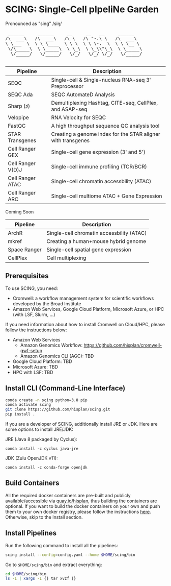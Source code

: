 # SCING: Single-Cell pIpeliNe Garden

Pronounced as "sing" /siŋ/

<pre>
 ______     ______     __     __   __     ______
/\  ___\   /\  ___\   /\ \   /\ "-.\ \   /\  ___\
\ \___  \  \ \ \____  \ \ \  \ \ \-.  \  \ \ \__ \
 \/\_____\  \ \_____\  \ \_\  \ \_\\"\_\  \ \_____\
  \/_____/   \/_____/   \/_/   \/_/ \/_/   \/_____/

</pre>

Pipeline          | Description
----------------- | --------------------------------------------------------------
SEQC              | Single-cell & Single-nucleus RNA-seq 3' Preprocessor
SEQC Ada          | SEQC AutomateD Analysis
Sharp (♯)         | Demultiplexing Hashtag, CITE-seq, CellPlex, and ASAP-seq
Velopipe          | RNA Velocity for SEQC
FastQC            | A high throughput sequence QC analysis tool
STAR Transgenes   | Creating a genome index for the STAR aligner with transgenes
Cell Ranger GEX   | Single-cell gene expression (3' and 5')
Cell Ranger V(D)J | Single-cell immune profiling (TCR/BCR)
Cell Ranger ATAC  | Single-cell chromatin accessbility (ATAC)
Cell Ranger ARC   | Single-cell multiome ATAC + Gene Expression

Coming Soon

Pipeline          | Description
----------------- | --------------------------------------------------------------
ArchR             | Single-cell chromatin accessbility (ATAC)
mkref             | Creating a human+mouse hybrid genome
Space Ranger      | Single-cell spatial gene expression
CellPlex          | Cell multiplexing

## Prerequisites

To use SCING, you need:

- Cromwell: a workflow management system for scientific workflows developed by the Broad Institute
- Amazon Web Services, Google Cloud Platform, Microsoft Azure, or HPC (with LSF, Slurm, ...)

If you need information about how to install Cromwell on Cloud/HPC, please follow the instructions below:

- Amazon Web Services
  - Amazon Genomics Workflow: https://github.com/hisplan/cromwell-gwf-setup
  - Amazon Genomics CLI (AGC): TBD
- Google Cloud Platform: TBD
- Microsoft Azure: TBD
- HPC with LSF: TBD

## Install CLI (Command-Line Interface)

```bash
conda create -n scing python=3.8 pip
conda activate scing
git clone https://github.com/hisplan/scing.git
pip install .
```

If you are a developer of SCING, additionally install JRE or JDK. Here are some options to install JRE/JDK:

JRE (Java 8 packaged by Cyclus):

```
conda install -c cyclus java-jre
```

JDK (Zulu OpenJDK v11):

```
conda install -c conda-forge openjdk
```

## Build Containers

All the required docker containers are pre-built and publicly available/accessible via [quay.io/hisplan](https://quay.io/user/hisplan), thus building the containers are optional. If you want to build the docker containers on your own and push them to your own docker registry, please follow the instructions [here](./docs/build.md). Otherwise, skip to the Install section.

## Install Pipelines

Run the following command to install all the pipelines:

```bash
scing install --config=config.yaml --home $HOME/scing/bin
```

Go to `$HOME/scing/bin` and extract everything:

```bash
cd $HOME/scing/bin
ls -1 | xargs -I {} tar xvzf {}
```
